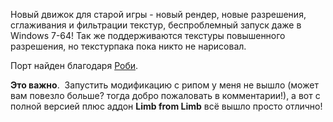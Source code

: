 Новый движок для старой игры - новый рендер, новые разрешения, сглаживания и фильтрации текстур, беспроблемный запуск даже в Windows 7-64! Так же поддерживаются текстуры повышенного разрешения, но текстурпака пока никто не нарисовал.

Порт найден благодаря [Роби](http://www.old-games.ru/forum/member.php?u=130667).

**Это важно**.  Запустить модификацию с рипом у меня не вышло (может вам повезло больше? тогда добро пожаловать в комментарии!), а вот с полной версией плюс аддон **Limb from Limb** всё вышло просто отлично!